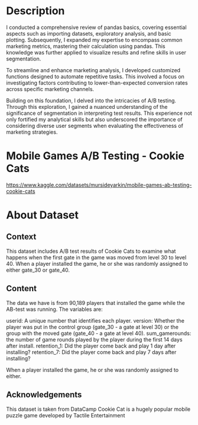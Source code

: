 # Description 

I conducted a comprehensive review of pandas basics, covering essential aspects such as importing datasets, exploratory analysis, and basic plotting. Subsequently, I expanded my expertise to encompass common marketing metrics, mastering their calculation using pandas. This knowledge was further applied to visualize results and refine skills in user segmentation.

To streamline and enhance marketing analysis, I developed customized functions designed to automate repetitive tasks. This involved a focus on investigating factors contributing to lower-than-expected conversion rates across specific marketing channels.

Building on this foundation, I delved into the intricacies of A/B testing. Through this exploration, I gained a nuanced understanding of the significance of segmentation in interpreting test results. This experience not only fortified my analytical skills but also underscored the importance of considering diverse user segments when evaluating the effectiveness of marketing strategies.


# Mobile Games A/B Testing - Cookie Cats
https://www.kaggle.com/datasets/mursideyarkin/mobile-games-ab-testing-cookie-cats

# About Dataset

## Context
This dataset includes A/B test results of Cookie Cats to examine what happens when the first gate in the game was moved from level 30 to level 40. When a player installed the game, he or she was randomly assigned to either gate_30 or gate_40.

## Content
The data we have is from 90,189 players that installed the game while the AB-test was running. The variables are:

userid: A unique number that identifies each player.
version: Whether the player was put in the control group (gate_30 - a gate at level 30) or the group with the moved gate (gate_40 - a gate at level 40).
sum_gamerounds: the number of game rounds played by the player during the first 14 days after install.
retention_1: Did the player come back and play 1 day after installing?
retention_7: Did the player come back and play 7 days after installing?

When a player installed the game, he or she was randomly assigned to either.

## Acknowledgements
This dataset is taken from DataCamp
Cookie Cat is a hugely popular mobile puzzle game developed by Tactile Entertainment